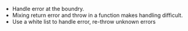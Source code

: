 - Handle error at the boundry.
- Mixing return error and throw in a function makes handling difficult.
- Use a white list to handle error, re-throw unknown errors
